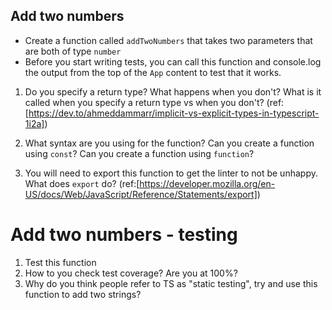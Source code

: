 ## Add two numbers

- Create a function called `addTwoNumbers` that takes two parameters that are both of type `number`
- Before you start writing tests, you can call this function and console.log the output from the top of the `App` content to test that it works.

1. Do you specify a return type? What happens when you don't? What is it called when you specify a return type vs when you don't?
   (ref:[https://dev.to/ahmeddammarr/implicit-vs-explicit-types-in-typescript-1i2a])

2. What syntax are you using for the function? Can you create a function using `const`? Can you create a function using `function`?

3. You will need to export this function to get the linter to not be unhappy. What does `export` do? (ref:[https://developer.mozilla.org/en-US/docs/Web/JavaScript/Reference/Statements/export])

# Add two numbers - testing

1. Test this function
2. How to you check test coverage? Are you at 100%?
3. Why do you think people refer to TS as "static testing", try and use this function to add two strings?
